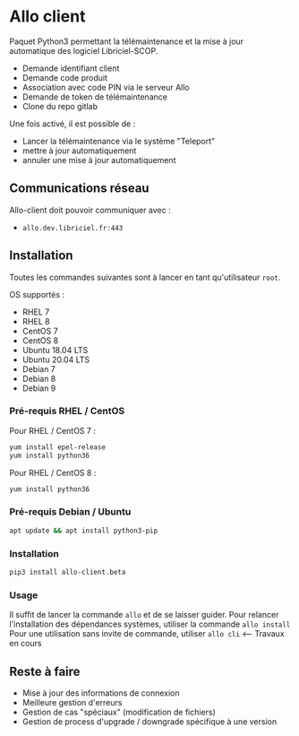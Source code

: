 # Allo client

Paquet Python3 permettant la télémaintenance et la mise à jour automatique des logiciel Libriciel-SCOP.
- Demande identifiant client
- Demande code produit
- Association avec code PIN via le serveur Allo
- Demande de token de télémaintenance
- Clone du repo gitlab

Une fois activé, il est possible de :
- Lancer la télémaintenance via le système "Teleport"
- mettre à jour automatiquement
- annuler une mise à jour automatiquement

## Communications réseau

Allo-client doit pouvoir communiquer avec :
- `allo.dev.libriciel.fr:443`

## Installation

Toutes les commandes suivantes sont à lancer en tant qu'utilisateur `root`.

OS supportés :
- RHEL 7
- RHEL 8
- CentOS 7
- CentOS 8
- Ubuntu 18.04 LTS
- Ubuntu 20.04 LTS
- Debian 7
- Debian 8
- Debian 9


### Pré-requis RHEL / CentOS

Pour RHEL / CentOS 7 :
```bash
yum install epel-release
yum install python36
```

Pour RHEL / CentOS 8 :
```bash
yum install python36
```

### Pré-requis Debian / Ubuntu

```bash
apt update && apt install python3-pip
```

### Installation

```bash
pip3 install allo-client.beta
```

### Usage

Il suffit de lancer la commande `allo` et de se laisser guider.
Pour relancer l'installation des dépendances systèmes, utiliser la commande `allo install`
Pour une utilisation sans invite de commande, utiliser `allo cli` <-- Travaux en cours

## Reste à faire

- Mise à jour des informations de connexion
- Meilleure gestion d'erreurs
- Gestion de cas "spéciaux" (modification de fichiers)
- Gestion de process d'upgrade / downgrade spécifique à une version




